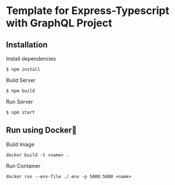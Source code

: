 # Template for Express-Typescript with GraphQL Project

## Installation

Install dependencies

```
$ npm install
```

Build Server

```
$ npm build
```

Run Server

```
$ npm start
```

## Run using Docker🐋

Build Image
```
docker build -t <name> .
```

Run Container
```
docker run --env-file ./.env -p 5000:5000 <name>
```
